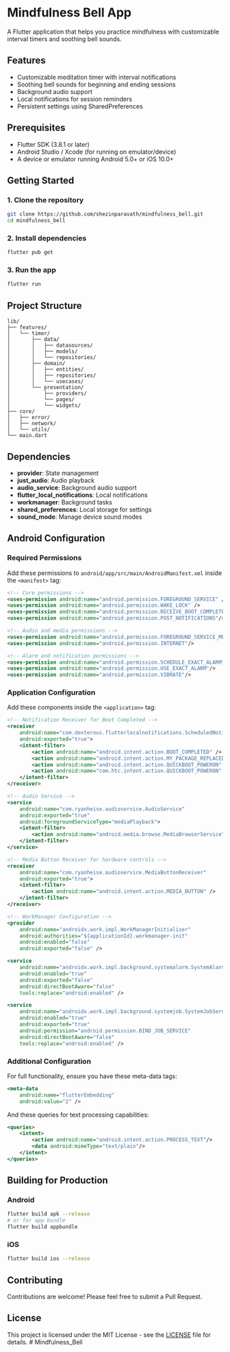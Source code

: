 # Mindfulness Bell App

A Flutter application that helps you practice mindfulness with customizable interval timers and soothing bell sounds.

## Features

- Customizable meditation timer with interval notifications
- Soothing bell sounds for beginning and ending sessions
- Background audio support
- Local notifications for session reminders
- Persistent settings using SharedPreferences

## Prerequisites

- Flutter SDK (3.8.1 or later)
- Android Studio / Xcode (for running on emulator/device)
- A device or emulator running Android 5.0+ or iOS 10.0+

## Getting Started

### 1. Clone the repository

```bash
git clone https://github.com/shezinparavath/mindfulness_bell.git
cd mindfulness_bell
```

### 2. Install dependencies

```bash
flutter pub get
```

### 3. Run the app

```bash
flutter run
```

## Project Structure

```
lib/
├── features/
│   └── timer/
│       ├── data/
│       │   ├── datasources/
│       │   ├── models/
│       │   └── repositories/
│       ├── domain/
│       │   ├── entities/
│       │   ├── repositories/
│       │   └── usecases/
│       └── presentation/
│           ├── providers/
│           └── pages/
│           └── widgets/
├── core/
│   ├── error/
│   ├── network/
│   └── utils/
└── main.dart
```

## Dependencies

- **provider**: State management
- **just_audio**: Audio playback
- **audio_service**: Background audio support
- **flutter_local_notifications**: Local notifications
- **workmanager**: Background tasks
- **shared_preferences**: Local storage for settings
- **sound_mode**: Manage device sound modes

## Android Configuration

### Required Permissions

Add these permissions to `android/app/src/main/AndroidManifest.xml` inside the `<manifest>` tag:

```xml
<!-- Core permissions -->
<uses-permission android:name="android.permission.FOREGROUND_SERVICE" />
<uses-permission android:name="android.permission.WAKE_LOCK" />
<uses-permission android:name="android.permission.RECEIVE_BOOT_COMPLETED"/>
<uses-permission android:name="android.permission.POST_NOTIFICATIONS"/>

<!-- Audio and media permissions -->
<uses-permission android:name="android.permission.FOREGROUND_SERVICE_MEDIA_PLAYBACK"/>
<uses-permission android:name="android.permission.INTERNET"/>

<!-- Alarm and notification permissions -->
<uses-permission android:name="android.permission.SCHEDULE_EXACT_ALARM"/>
<uses-permission android:name="android.permission.USE_EXACT_ALARM"/>
<uses-permission android:name="android.permission.VIBRATE"/>
```

### Application Configuration

Add these components inside the `<application>` tag:

```xml
<!-- Notification Receiver for Boot Completed -->
<receiver
    android:name="com.dexterous.flutterlocalnotifications.ScheduledNotificationBootReceiver"
    android:exported="true">
    <intent-filter>
        <action android:name="android.intent.action.BOOT_COMPLETED" />
        <action android:name="android.intent.action.MY_PACKAGE_REPLACED" />
        <action android:name="android.intent.action.QUICKBOOT_POWERON" />
        <action android:name="com.htc.intent.action.QUICKBOOT_POWERON" />
    </intent-filter>
</receiver>

<!-- Audio Service -->
<service
    android:name="com.ryanheise.audioservice.AudioService"
    android:exported="true"
    android:foregroundServiceType="mediaPlayback">
    <intent-filter>
        <action android:name="android.media.browse.MediaBrowserService" />
    </intent-filter>
</service>

<!-- Media Button Receiver for hardware controls -->
<receiver
    android:name="com.ryanheise.audioservice.MediaButtonReceiver"
    android:exported="true">
    <intent-filter>
        <action android:name="android.intent.action.MEDIA_BUTTON" />
    </intent-filter>
</receiver>

<!-- WorkManager Configuration -->
<provider
    android:name="androidx.work.impl.WorkManagerInitializer"
    android:authorities="${applicationId}.workmanager-init"
    android:enabled="false"
    android:exported="false" />

<service
    android:name="androidx.work.impl.background.systemalarm.SystemAlarmService"
    android:enabled="true"
    android:exported="false"
    android:directBootAware="false"
    tools:replace="android:enabled" />

<service
    android:name="androidx.work.impl.background.systemjob.SystemJobService"
    android:enabled="true"
    android:exported="true"
    android:permission="android.permission.BIND_JOB_SERVICE"
    android:directBootAware="false"
    tools:replace="android:enabled" />
```

### Additional Configuration

For full functionality, ensure you have these meta-data tags:

```xml
<meta-data
    android:name="flutterEmbedding"
    android:value="2" />
```

And these queries for text processing capabilities:

```xml
<queries>
    <intent>
        <action android:name="android.intent.action.PROCESS_TEXT"/>
        <data android:mimeType="text/plain"/>
    </intent>
</queries>
```

## Building for Production

### Android

```bash
flutter build apk --release
# or for app bundle
flutter build appbundle
```

### iOS

```bash
flutter build ios --release
```

## Contributing

Contributions are welcome! Please feel free to submit a Pull Request.

## License

This project is licensed under the MIT License - see the [LICENSE](LICENSE) file for details.
#   M i n d f u l n e s s _ B e l l  
 